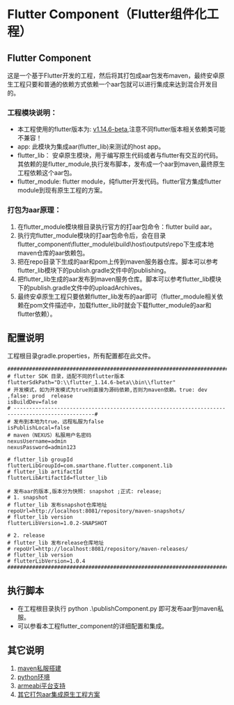 
# Flutter Component（Flutter组件化工程）

## Flutter Component 
这是一个基于Flutter开发的工程，然后将其打包成aar包发布maven，最终安卓原生工程只要和普通的依赖方式依赖一个aar包就可以进行集成来达到混合开发目的。

### 工程模块说明：
- 本工程使用的flutter版本为: [v1.14.6-beta](https://flutter.dev/docs/development/tools/sdk/releases),注意不同flutter版本相关依赖类可能不兼容！
- app: 此模块为集成aar(flutter_lib)来测试的host app。
- flutter_lib： 安卓原生模块，用于编写原生代码或者与flutter有交互的代码。其依赖的是flutter_module,执行发布脚本，发布成一个aar到maven,最终原生工程依赖这个aar包。
- flutter_module: flutter module，纯flutter开发代码。flutter官方集成flutter module到现有原生工程的方案。

### 打包为aar原理：
1. 在flutter_module模块根目录执行官方的打aar包命令：flutter build aar。
2. 执行完flutter_module模块的打aar包命令后，会在目录flutter_component\flutter_module\build\host\outputs\repo下生成本地maven仓库的aar依赖包。
3. 把在repo目录下生成的aar和pom上传到maven服务器仓库。脚本可以参考flutter_lib模块下的publish.gradle文件中的publishing。
4. 把flutter_lib生成的aar发布到maven服务仓库。脚本可以参考flutter_lib模块下的publish.gradle文件中的uploadArchives。
5. 最终安卓原生工程只要依赖flutter_lib发布的aar即可（flutter_module相关依赖在pom文件描述中，加载flutter_lib时就会下载flutter_module的aar和flutter依赖）。

## 配置说明 
工程根目录gradle.properties，所有配置都在此文件。
```
###################################################################################################
# flutter SDK 目录，适配不同的flutter版本
flutterSdkPath="D:\\flutter_1.14.6-beta\\bin\\flutter"
# 开发模式，如为开发模式为true则直接为源码依赖,否则为maven依赖。true: dev ,false: prod  release
isBuildDev=false
# ------------------------------------------------------------------------------------------------#
# 发布到本地为true，远程私服为false
isPublishLocal=false
# maven（NEXUS）私服用户名密码
nexusUsername=admin
nexusPassword=admin123

# flutter_lib groupId
flutterLibGroupId=com.smarthane.flutter.component.lib
# flutter_lib artifactId
flutterLibArtifactId=flutter_lib

# 发布aar的版本,版本分为快照: snapshot ;正式: release;
# 1. snapshot
# flutter_lib 发布snapshot仓库地址
repoUrl=http://localhost:8081/repository/maven-snapshots/
# flutter_lib version
flutterLibVersion=1.0.2-SNAPSHOT

# 2. release
# flutter_lib 发布release仓库地址
# repoUrl=http://localhost:8081/repository/maven-releases/
# flutter_lib version
# flutterLibVersion=1.0.4
###################################################################################################
```

## 执行脚本
- 在工程根目录执行 python .\publishComponent.py 即可发布aar到maven私服。
- 可以参看本工程flutter_component的详细配置和集成。

## 其它说明
1. [maven私服搭建](https://blog.csdn.net/yyqhwr/article/details/89922178)
2. [python环境](https://www.runoob.com/python/python-install.html)
3. [armeabi平台支持](https://www.jianshu.com/p/4fa5a66fb8de)
4. [其它打包aar集成原生工程方案](https://www.jianshu.com/p/2258760e9540)